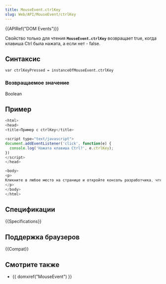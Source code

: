 ```yaml
---
title: MouseEvent.ctrlKey
slug: Web/API/MouseEvent/ctrlKey
---
```


{{APIRef("DOM Events")}}

Свойство только для чтения **`MouseEvent.ctrlKey`** возвращает true, когда клавиша Ctrl была нажата, а если нет - false.

## Синтаксис

```
var ctrlKeyPressed = instanceOfMouseEvent.ctrlKey
```

### Возвращаемое значение

Boolean

## Пример

```js
<html>
<head>
<title>Пример с ctrlKey</title>

<script type="text/javascript">
document.addEventListener('click', function(e) {
  console.log('Нажата клавиша Ctrl?', e.ctrlKey);
})
</script>
</head>

<body>
<p>
Кликните в любое место на странице и откройте консоль разработчика, чтобы узнать - нажата ли клавиша Ctrl?
</p>
</body>
</html>
```

## Спецификации

{{Specifications}}

## Поддержка браузеров

{{Compat}}

## Смотрите также

- {{ domxref("MouseEvent") }}
